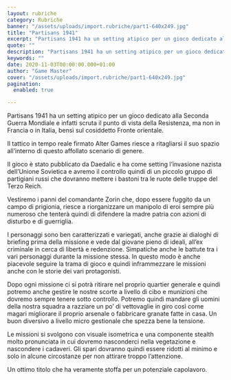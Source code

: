 ```yaml
---
layout: rubriche
category: Rubriche
banner: "/assets/uploads/import.rubriche/part1-640x249.jpg"
title: "Partisans 1941"
excerpt: "Partisans 1941 ha un setting atipico per un gioco dedicato alla Seconda Guerra Mondiale e infatti scruta il punto di vista della Resistenza, ma non in Francia o in Italia, bensì sul cosiddetto Fronte orientale. Il tattico in tempo reale firmato Alter Games riesce a ritagliarsi il suo spazio all’interno di questo affollato scenario di [&hellip"
quote: ""
description: "Partisans 1941 ha un setting atipico per un gioco dedicato alla Seconda Guerra Mondiale e infatti scruta il punto di vista della Resistenza, ma non in Francia o in Italia, bensì sul cosiddetto Fronte orientale. Il tattico in tempo reale firmato Alter Games riesce a ritagliarsi il suo spazio all’interno di questo affollato scenario di [&hellip"
keywords: ""
date: 2020-11-03T00:00:00.000+01:00
author: "Game Master"
cover: "/assets/uploads/import.rubriche/part1-640x249.jpg"
pagination:
  enabled: true

---
```


Partisans 1941 ha un setting atipico per un gioco dedicato alla Seconda Guerra Mondiale e infatti scruta il punto di vista della Resistenza, ma non in Francia o in Italia, bensì sul cosiddetto Fronte orientale.

Il tattico in tempo reale firmato Alter Games riesce a ritagliarsi il suo spazio all’interno di questo affollato scenario di genere.

Il gioco è stato pubblicato da Daedalic e ha come setting l’invasione nazista dell’Unione Sovietica e avremo il controllo quindi di un piccolo gruppo di partigiani russi che dovranno mettere i bastoni tra le ruote delle truppe del Terzo Reich.

Vestiremo i panni del comandante Zorin che, dopo essere fuggito da un campo di prigionia, riesce a riorganizzare un manipolo di eroi sempre più numeroso che tenterà quindi di difendere la madre patria con azioni di disturbo e di guerriglia.

I personaggi sono ben caratterizzati e variegati, anche grazie ai dialoghi di briefing prima della missione e vede dal giovane pieno di ideali, all’ex criminale in cerca di libertà e redenzione. Simpatiche anche le battute tra i vari personaggi durante la missione stessa. In questo modo è anche piacevole seguire la trama di gioco e quindi inframmezzare le missioni anche con le storie dei vari protagonisti.

Dopo ogni missione ci si potrà ritirare nel proprio quartier generale e quindi potremo anche gestire le nostre scorte a livello di cibo e munizioni che dovremo sempre tenere sotto controllo. Potremo quindi mandare gli uomini della nostra squadra a razziare un po’ di vettovaglie in giro così come magari migliorare il proprio arsenale o fabbricare granate fatte in casa. Un buon diversivo a livello micro gestionale che spezza bene la tensione.

Le missioni si svolgono con visuale isometrica e una componente stealth molto pronunciata in cui dovremo nasconderci nella vegetazione e nascondere i cadaveri. Gli spari dovranno quindi essere ridotti al minimo e solo in alcune circostanze per non attirare troppo l’attenzione.

Un ottimo titolo che ha veramente stoffa per un potenziale capolavoro.